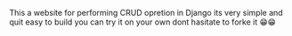 This a website for performing CRUD opretion in Django its very simple and quit easy to build you can try it on your own dont hasitate to forke it 😁😁
